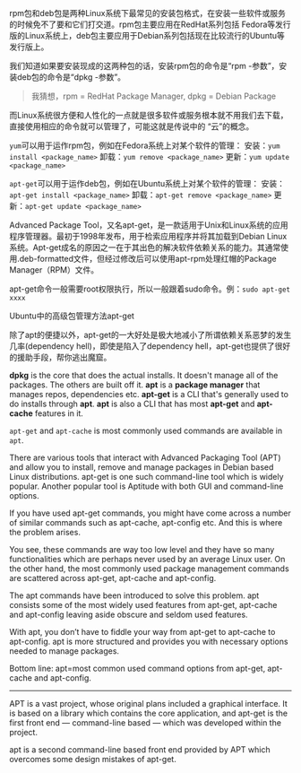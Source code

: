 
rpm包和deb包是两种Linux系统下最常见的安装包格式，在安装一些软件或服务的时候免不了要和它们打交道。rpm包主要应用在RedHat系列包括 Fedora等发行版的Linux系统上，deb包主要应用于Debian系列包括现在比较流行的Ubuntu等发行版上。

我们知道如果要安装现成的这两种包的话，安装rpm包的命令是“rpm -参数”，安装deb包的命令是“dpkg -参数”。

> 我猜想，rpm = RedHat Package Manager, dpkg = Debian Package

而Linux系统很方便和人性化的一点就是很多软件或服务根本就不用我们去下载，直接使用相应的命令就可以管理了，可能这就是传说中的 “云”的概念。

`yum`可以用于运作rpm包，例如在Fedora系统上对某个软件的管理：
安装：`yum install <package_name>`
卸载：`yum remove <package_name>`
更新：`yum update <package_name>`

`apt-get`可以用于运作deb包，例如在Ubuntu系统上对某个软件的管理：
安装：`apt-get install <package_name>`
卸载：`apt-get remove <package_name>`
更新：`apt-get update <package_name>`

Advanced Package Tool，又名apt-get，是一款适用于Unix和Linux系统的应用程序管理器。最初于1998年发布，用于检索应用程序并将其加载到Debian Linux系统。Apt-get成名的原因之一在于其出色的解决软件依赖关系的能力。其通常使用.deb-formatted文件，但经过修改后可以使用apt-rpm处理红帽的Package Manager（RPM）文件。

apt-get命令一般需要root权限执行，所以一般跟着sudo命令。例：`sudo apt-get xxxx`

Ubuntu中的高级包管理方法apt-get

除了apt的便捷以外，apt-get的一大好处是极大地减小了所谓依赖关系恶梦的发生几率(dependency hell)，即使是陷入了dependency hell，apt-get也提供了很好的援助手段，帮你逃出魔窟。

**dpkg** is the core that does the actual installs. It doesn't manage all of the packages. The others are built off it. **apt** is a **package manager** that manages repos, dependencies etc. **apt-get** is a CLI that's generally used to do installs through **apt**. **apt** is also a CLI that has most **apt-get** and **apt-cache** features in it.

`apt-get` and `apt-cache` is most commonly used commands are available in `apt`.

There are various tools that interact with Advanced Packaging Tool (APT) and allow you to install, remove and manage packages in Debian based Linux distributions. apt-get is one such command-line tool which is widely popular. Another popular tool is Aptitude with both GUI and command-line options.

If you have used apt-get commands, you might have come across a number of similar commands such as apt-cache, apt-config etc. And this is where the problem arises.

You see, these commands are way too low level and they have so many functionalities which are perhaps never used by an average Linux user. On the other hand, the most commonly used package management commands are scattered across apt-get, apt-cache and apt-config.

The apt commands have been introduced to solve this problem. apt consists some of the most widely used features from apt-get, apt-cache and apt-config leaving aside obscure and seldom used features.

With apt, you don’t have to fiddle your way from apt-get to apt-cache to apt-config. apt is more structured and provides you with necessary options needed to manage packages.

Bottom line: apt=most common used command options from apt-get, apt-cache and apt-config.


----

APT is a vast project, whose original plans included a graphical interface. It is based on a library which contains the core application, and apt-get is the first front end — command-line based — which was developed within the project.

apt is a second command-line based front end provided by APT which overcomes some design mistakes of apt-get.

